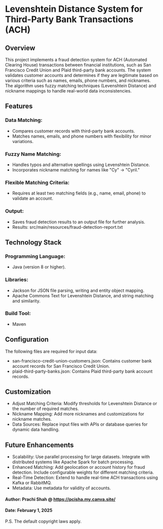 # Levenshtein Distance System for Third-Party Bank Transactions (ACH)

## Overview

This project implements a fraud detection system for ACH (Automated Clearing House) transactions between financial
institutions, such as San Francisco Credit Union and Plaid third-party bank accounts. The system validates customer
accounts and determines if they are legitimate based on various criteria such as names, emails, phone numbers, and
nicknames. The algorithm uses fuzzy matching techniques (Levenshtein Distance) and nickname mappings to handle
real-world data inconsistencies.

## Features

### Data Matching:

- Compares customer records with third-party bank accounts.
- Matches names, emails, and phone numbers with flexibility for minor variations.

### Fuzzy Name Matching:

- Handles typos and alternative spellings using Levenshtein Distance.
- Incorporates nickname matching for names like "Cy" → "Cyril."

### Flexible Matching Criteria:

- Requires at least two matching fields (e.g., name, email, phone) to validate an account.

### Output:

- Saves fraud detection results to an output file for further analysis.
- Results: src/main/resources/fraud-detection-report.txt

## Technology Stack

### Programming Language:

- Java (version 8 or higher).

### Libraries:

- Jackson for JSON file parsing, writing and entity object mapping.
- Apache Commons Text for Levenshtein Distance, and string matching and similarity.

### Build Tool:

- Maven

## Configuration

The following files are required for input data:

- san-francisco-credit-union-customers.json: Contains customer bank account records for San Francisco Credit Union.
- plaid-third-party-banks.json: Contains Plaid third-party bank account records.

## Customization

- Adjust Matching Criteria: Modify thresholds for Levenshtein Distance or the number of required matches.
- Nickname Mapping: Add more nicknames and customizations for nickname matches.
- Data Sources: Replace input files with APIs or database queries for dynamic data handling.

## Future Enhancements

- Scalability: Use parallel processing for large datasets. Integrate with distributed systems like Apache Spark for
  batch processing.
- Enhanced Matching: Add geolocation or account history for fraud detection. Include configurable weights for different
  matching criteria.
- Real-Time Detection: Extend to handle real-time ACH transactions using Kafka or RabbitMQ.
- Metadata: Use metadata for validity of accounts.

#### Author: Prachi Shah @ https://pcisha.my.canva.site/

#### Date: February 1, 2025

P.S. The default copyright laws apply.
